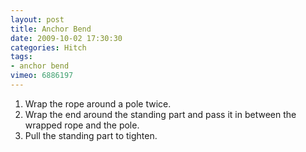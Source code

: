 ```yaml
---
layout: post
title: Anchor Bend
date: 2009-10-02 17:30:30
categories: Hitch
tags:
- anchor bend
vimeo: 6886197
---
```


1. Wrap the rope around a pole twice.
1. Wrap the end around the standing part and pass it in between the wrapped rope and the pole.
1. Pull the standing part to tighten.

